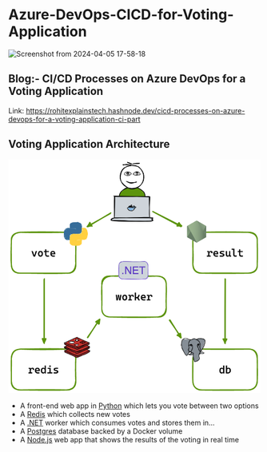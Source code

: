 # Azure-DevOps-CICD-for-Voting-Application

![Screenshot from 2024-04-05 17-58-18](https://github.com/DeoreRohit4/Azure-DevOps-CICD-for-Voting-App/assets/102886808/ad38a830-6ef1-471e-b3b7-e1a5522e454e)

## Blog:- CI/CD Processes on Azure DevOps for a Voting Application
Link: https://rohitexplainstech.hashnode.dev/cicd-processes-on-azure-devops-for-a-voting-application-ci-part

## Voting Application Architecture

![Architecture diagram](architecture.excalidraw.png)

* A front-end web app in [Python](/vote) which lets you vote between two options
* A [Redis](https://hub.docker.com/_/redis/) which collects new votes
* A [.NET](/worker/) worker which consumes votes and stores them in…
* A [Postgres](https://hub.docker.com/_/postgres/) database backed by a Docker volume
* A [Node.js](/result) web app that shows the results of the voting in real time


